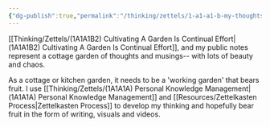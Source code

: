 ```yaml
---
{"dg-publish":true,"permalink":"/thinking/zettels/1-a1-a1-b-my-thoughts-are-a-cottage-garden/","noteIcon":"","created":"2025-01-11T13:13","updated":"2025-05-30T14:29"}
---
```



[[Thinking/Zettels/(1A1A1B2) Cultivating A Garden Is Continual Effort\|(1A1A1B2) Cultivating A Garden Is Continual Effort]], and my public notes represent a cottage garden of thoughts and musings-- with lots of beauty and chaos. 

As a cottage or kitchen garden, it needs to be a 'working garden' that bears fruit. I use [[Thinking/Zettels/(1A1A1A) Personal Knowledge Management\|(1A1A1A) Personal Knowledge Management]] and [[Resources/Zettelkasten Process\|Zettelkasten Process]] to develop my thinking and hopefully bear fruit in the form of writing, visuals and videos. 